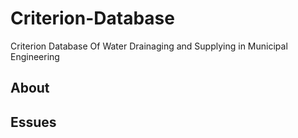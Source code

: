 # Criterion-Database
Criterion Database Of Water Drainaging and Supplying in Municipal Engineering

## About

## Essues
